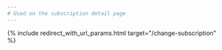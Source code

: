 ```yaml
---
# Used on the subscription detail page
---
```

{% include redirect_with_url_params.html target="/change-subscription" %}
